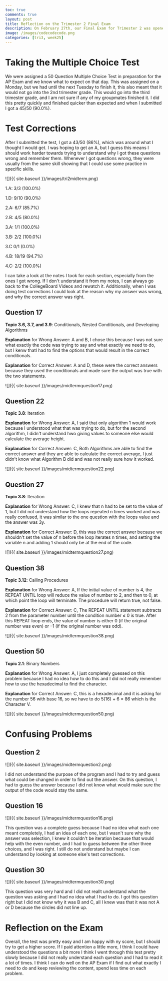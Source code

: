```yaml
---
toc: true
comments: true
layout: post
title: Reflection on the Trimester 2 Final Exam
description: On February 27th, our Final Exam for Trimester 2 was opened and it was a Multiple Choice Test on CollegeBoard with 50 Questions and this is my reflection as well as any test corrections
image: /images/codecodecode.png
categories: [tri3, week25]
---
```


# Taking the Multiple Choice Test
We were assigned a 50 Question Multiple Choice Test in preparation for the AP Exam and we know what to expect on that day. This was assigned on a Monday, but we had until the next Tuesday to finish it, this also meant that it would not go into the 2nd trimester grade. This would go into the third trimester grade, and I am not sure if any of my groupmates finished it. I did this pretty quickly and finished quicker than expected and when I submitted I got a 45/50 (90.0%).

# Test Corrections
After I submitted the test, I got a 43/50 (86%), which was around what I thought I would get. I was hoping to get an A, but I guess this means I should work harder towards trying to understand why I got these questions wrong and remember them. Whenever I got questions wrong, they were usually from the same skill showing that I could use some practice in specific skills. 

![]({{ site.baseurl }}/images/tri2midterm.png)

1.A: 3/3 (100.0%)

1.D: 9/10 (90.0%)

2.A: 6/7 (85.7%)

2.B: 4/5 (80.0%)

3.A: 1/1 (100.0%)

3.B: 2/2 (100.0%)

3.C 0/1 (0.0%)

4.B: 18/19 (94.7%)

4.C: 2/2 (100.0%)

I can take a look at the notes I took for each section, especially from the ones I got wrong. If I don't understand it from my notes, I can always go back to the CollegeBoard Videos and rewatch it. Additionally, when I was doing test corrections I could look at the reason why my answer was wrong, and why the correct answer was right.

## Question 17
**Topic 3.6, 3.7, and 3.9**: Conditionals, Nested Conditionals, and Developing Algorithms

**Explanation** for Wrong Answer: A and B, I chose this because I was not sure what exactly the code was trying to say and what exactly we need to do, but I kenw thatI had to find the options that would result in the correct conditionals.

**Explanation** for Correct Answer: A and D, these were the correct answers because they used the conditionals and made sure the output was true with the two statements.

![]({{ site.baseurl }}/images/midtermquestion17.png)

## Question 22
**Topic 3.8**: Iteration

**Explanation** for Wrong Answer: A, I said that only algorithm 1 would work because I understood what that was trying to do, but for the second algorithm, I didn't understand hwo giving values to someone else would calculate the average height.

**Explanation** for Correct Answer: C, Both Algorithms are able to find the correct answer and they are able to calculate the correct average, I just didn't know what Algorithm B did and was not really sure how it worked.

![]({{ site.baseurl }}/images/midtermquestion22.png)

## Question 27
**Topic 3.8**: Iteration

**Explanation** for Wrong Answer: C, I knew that n had to be set to the value of 1, but I did not understand how the loops repeated n times worked and was really confused, it was similar to the one question with the loops value and the answer was 3y.

**Explanation** for Correct Answer: D, this was the correct answer because we shouldn't set the value of n before the loop iterates n times, and setting the variable n and adding 1 should only be at the end of the code.

![]({{ site.baseurl }}/images/midtermquestion27.png)

## Question 38
**Topic 3.12**: Calling Procedures

**Explanation** for Wrong Answer: A, If the initial value of number is 4, the REPEAT UNTIL loop will reduce the value of number to 2, and then to 0, at which point the loop will terminate. The procedure will return true, not false.

**Explanation** for Correct Answer: C, The REPEAT UNTIL statement subtracts 2 from the parameter number until the condition number ≤ 0 is true. After this REPEAT loop ends, the value of number is either 0 (if the original number was even) or –1 (if the original number was odd).

![]({{ site.baseurl }}/images/midtermquestion38.png)

## Question 50
**Topic 2.1**: Binary Numbers

**Explanation** for Wrong Answer: A, I just completely guessed on this problem because I had no idea how to do this and I did not really remember how to use the hexadecimal to find the character.

**Explanation** for Correct Answer: C, this is a hexadecimal and it is asking for the number 56 with base 16, so we have to do 5(16) + 6 = 86 which is the Character V. 

![]({{ site.baseurl }}/images/midtermquestion50.png)

# Confusing Problems

## Question 2
![]({{ site.baseurl }}/images/midtermquestion2.png)

I did not understand the purpose of the program and I had to try and guess what could be changed in order to find out the answer. On this question, I had to guess the answer because I did not know what would make sure the output of the code would stay the same.

## Question 16
![]({{ site.baseurl }}/images/midtermquestion16.png)

This question was a complete guess because I had no idea what each one meant completely, I had an idea of each one, but I wasn't sure why the answer was selection, I knew it couldn't be iteration because that would help with the even number, and I had to guess between the other three choices, and I was right. I still do not understand but maybe I can understand by looking at someone else's test corrections.

## Question 30
![]({{ site.baseurl }}/images/midtermquestion30.png)

This question was very hard and I did not reallt understand what the question was asking and I had no idea what I had to do. I got this question right but I did not know why it was B and C, all I knew was that it was not A or D because the circles did not line up.

# Reflection on the Exam
Overall, the test was pretty easy and I am happy with ny score, but I should try to get a higher score. If I paid attention a little more, I think I could have understood the questions a bit more I think I went through this test pretty slowly because I did not really understand each question and I had to read it a lot of times. I think I can do well on the AP Exam if I find out what exactly I need to do and keep reviewing the content, spend less time on each problem.
